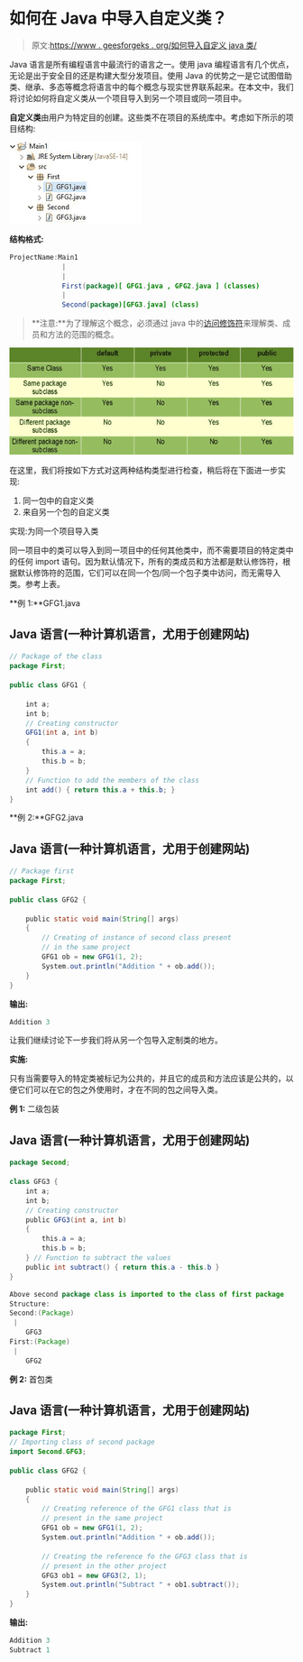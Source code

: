 # 如何在 Java 中导入自定义类？

> 原文:[https://www . geesforgeks . org/如何导入自定义 java 类/](https://www.geeksforgeeks.org/how-to-import-custom-class-in-java/)

Java 语言是所有编程语言中最流行的语言之一。使用 java 编程语言有几个优点，无论是出于安全目的还是构建大型分发项目。使用 Java 的优势之一是它试图借助类、继承、多态等概念将语言中的每个概念与现实世界联系起来。在本文中，我们将讨论如何将自定义类从一个项目导入到另一个项目或同一项目中。

**自定义类**由用户为特定目的创建。这些类不在项目的系统库中。考虑如下所示的项目结构:

![](img/f1ce72b50b6083ce0cc94c91def90f8c.png)

**结构格式:**

```java
ProjectName:Main1
             |
             |
             First(package)[ GFG1.java , GFG2.java ] (classes)
             |
             Second(package)[GFG3.java] (class)
```

> **注意:**为了理解这个概念，必须通过 java 中的[访问修饰符](https://www.geeksforgeeks.org/access-modifiers-java/)来理解类、成员和方法的范围的概念。

![](img/a90f32f426f8b1787b70809a61c317de.png)

在这里，我们将按如下方式对这两种结构类型进行检查，稍后将在下面进一步实现:

1.  同一包中的自定义类
2.  来自另一个包的自定义类

实现:为同一个项目导入类

同一项目中的类可以导入到同一项目中的任何其他类中，而不需要项目的特定类中的任何 import 语句。因为默认情况下，所有的类成员和方法都是默认修饰符，根据默认修饰符的范围，它们可以在同一个包/同一个包子类中访问，而无需导入类。参考上表。

**例 1:**GFG1.java

## Java 语言(一种计算机语言，尤用于创建网站)

```java
// Package of the class
package First;

public class GFG1 {

    int a;
    int b;
    // Creating constructor
    GFG1(int a, int b)
    {
        this.a = a;
        this.b = b;
    }
    // Function to add the members of the class
    int add() { return this.a + this.b; }
}
```

**例 2:**GFG2.java

## Java 语言(一种计算机语言，尤用于创建网站)

```java
// Package first
package First;

public class GFG2 {

    public static void main(String[] args)
    {
        // Creating of instance of second class present
        // in the same project
        GFG1 ob = new GFG1(1, 2);
        System.out.println("Addition " + ob.add());
    }
}
```

**输出:**

```java
Addition 3
```

让我们继续讨论下一步我们将从另一个包导入定制类的地方。

**实施:**

只有当需要导入的特定类被标记为公共的，并且它的成员和方法应该是公共的，以便它们可以在它的包之外使用时，才在不同的包之间导入类。

**例 1:** 二级包装

## Java 语言(一种计算机语言，尤用于创建网站)

```java
package Second;

class GFG3 {
    int a;
    int b;
    // Creating constructor
    public GFG3(int a, int b)
    {
        this.a = a;
        this.b = b;
    } // Function to subtract the values
    public int subtract() { return this.a - this.b }
}
```

```java
Above second package class is imported to the class of first package
Structure:
Second:(Package)
 |
    GFG3
First:(Package)
 |
    GFG2
```

**例 2:** 首包类

## Java 语言(一种计算机语言，尤用于创建网站)

```java
package First;
// Importing class of second package
import Second.GFG3;

public class GFG2 {

    public static void main(String[] args)
    {
        // Creating reference of the GFG1 class that is
        // present in the same project
        GFG1 ob = new GFG1(1, 2);
        System.out.println("Addition " + ob.add());

        // Creating the reference fo the GFG3 class that is
        // present in the other project
        GFG3 ob1 = new GFG3(2, 1);
        System.out.println("Subtract " + ob1.subtract());
    }
}
```

**输出:**

```java
Addition 3
Subtract 1
```